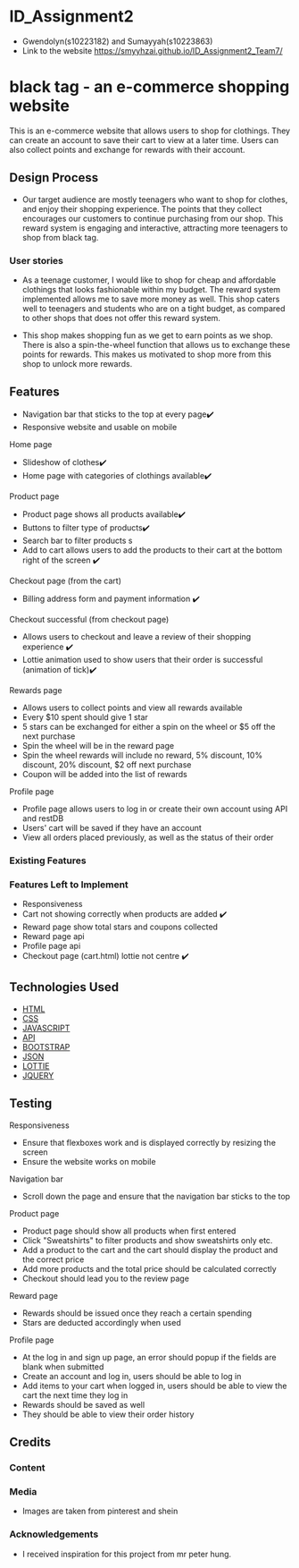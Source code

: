 # ID_Assignment2

- Gwendolyn(s10223182) and Sumayyah(s10223863)
- Link to the website https://smyyhzai.github.io/ID_Assignment2_Team7/

# black tag - an e-commerce shopping website

This is an e-commerce website that allows users to shop for clothings. They can create an account to save their cart to view at a later time. Users can also collect points and exchange for rewards with their account.

## Design Process

- Our target audience are mostly teenagers who want to shop for clothes, and enjoy their shopping experience. The points that they collect encourages our customers to continue purchasing from our shop. This reward system is engaging and interactive, attracting more teenagers to shop from black tag.

### User stories

- As a teenage customer, I would like to shop for cheap and affordable clothings that looks fashionable within my budget. The reward system implemented allows me to save more money as well. This shop caters well to teenagers and students who are on a tight budget, as compared to other shops that does not offer this reward system.

- This shop makes shopping fun as we get to earn points as we shop. There is also a spin-the-wheel function that allows us to exchange these points for rewards. This makes us motivated to shop more from this shop to unlock more rewards.

## Features

- Navigation bar that sticks to the top at every page✔️
- Responsive website and usable on mobile

Home page

- Slideshow of clothes✔️
- Home page with categories of clothings available✔️

Product page

- Product page shows all products available✔️
- Buttons to filter type of products✔️
- Search bar to filter products s
- Add to cart allows users to add the products to their cart at the bottom right of the screen ✔️

Checkout page (from the cart)

- Billing address form and payment information ✔️

Checkout successful (from checkout page)

- Allows users to checkout and leave a review of their shopping experience ✔️
- Lottie animation used to show users that their order is successful (animation of tick)✔️

Rewards page

- Allows users to collect points and view all rewards available
- Every $10 spent should give 1 star
- 5 stars can be exchanged for either a spin on the wheel or $5 off the next purchase
- Spin the wheel will be in the reward page
- Spin the wheel rewards will include no reward, 5% discount, 10% discount, 20% discount, $2 off next purchase
- Coupon will be added into the list of rewards

Profile page

- Profile page allows users to log in or create their own account using API and restDB
- Users' cart will be saved if they have an account
- View all orders placed previously, as well as the status of their order

### Existing Features

### Features Left to Implement

- Responsiveness
- Cart not showing correctly when products are added ✔️
- Reward page show total stars and coupons collected
- Reward page api
- Profile page api
- Checkout page (cart.html) lottie not centre ✔️

## Technologies Used

- [HTML](https://html.com)
- [CSS](https://css.com)
- [JAVASCRIPT](https://javascript.com)
- [API](https://api.com)
- [BOOTSTRAP](https://bootstrap.com)
- [JSON](https://json.com)
- [LOTTIE](https://lottie.com)
- [JQUERY](https://jquery.com)

## Testing

Responsiveness

- Ensure that flexboxes work and is displayed correctly by resizing the screen
- Ensure the website works on mobile

Navigation bar

- Scroll down the page and ensure that the navigation bar sticks to the top

Product page

- Product page should show all products when first entered
- Click "Sweatshirts" to filter products and show sweatshirts only etc.
- Add a product to the cart and the cart should display the product and the correct price
- Add more products and the total price should be calculated correctly
- Checkout should lead you to the review page

Reward page

- Rewards should be issued once they reach a certain spending
- Stars are deducted accordingly when used

Profile page

- At the log in and sign up page, an error should popup if the fields are blank when submitted
- Create an account and log in, users should be able to log in
- Add items to your cart when logged in, users should be able to view the cart the next time they log in
- Rewards should be saved as well
- They should be able to view their order history

## Credits

### Content

### Media

- Images are taken from pinterest and shein

### Acknowledgements

- I received inspiration for this project from mr peter hung.
